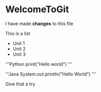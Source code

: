 # WelcomeToGit

I have made **changes** to this file

This is a list
+ Unit 1
+ Unit 2
+ Unit 3

'''Python
print("Hello world")
'''

'''Java
System.out.println("Hello World")
'''

Give that a try
